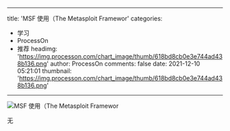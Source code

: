 
---
title: 'MSF 使用（The Metasploit Framewor'
categories: 
 - 学习
 - ProcessOn
 - 推荐
headimg: 'https://img.processon.com/chart_image/thumb/618bd8cb0e3e744ad438b136.png'
author: ProcessOn
comments: false
date: 2021-12-10 05:21:01
thumbnail: 'https://img.processon.com/chart_image/thumb/618bd8cb0e3e744ad438b136.png'
---

<div>   
<img class="thumb" alt="MSF 使用（The Metasploit Framewor" src="https://img.processon.com/chart_image/thumb/618bd8cb0e3e744ad438b136.png" referrerpolicy="no-referrer">
<p>无</p>  
</div>
            